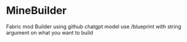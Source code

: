 # MineBuilder
Fabric mod
Builder using github chatgpt model
use /blueprint with string argument on what you want to build
